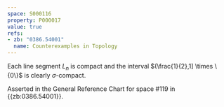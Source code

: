 ```yaml
---
space: S000116
property: P000017
value: true
refs:
- zb: "0386.54001"
  name: Counterexamples in Topology
---
```


Each line segment $L_n$ is compact and the interval $(\frac{1}{2},1] \times \{0\}$ is clearly $\sigma$-compact.

  Asserted in the General Reference Chart for space #119 in
  {{zb:0386.54001}}.
